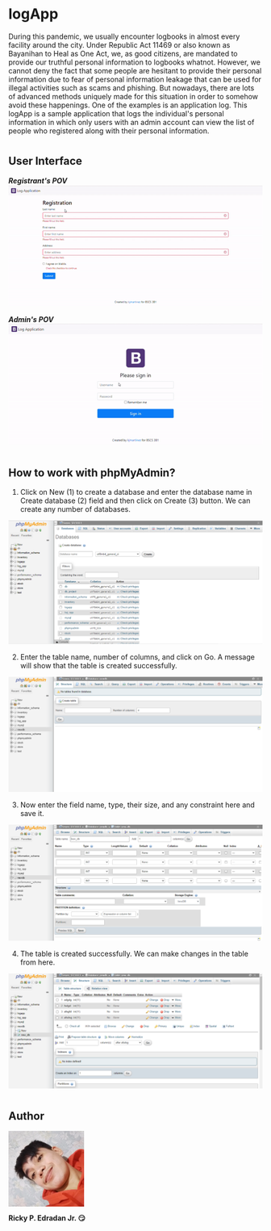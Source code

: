 # **logApp**
During this pandemic, we usually encounter logbooks in almost every facility around the city. Under Republic Act 11469 or also known as Bayanihan to Heal as One Act, we, as good citizens, are mandated to provide our truthful personal information to logbooks whatnot. However, we cannot deny the fact that some people are hesitant to provide their personal information due to fear of personal information leakage that can be used for illegal activities such as scams and phishing. But nowadays, there are lots of advanced methods uniquely made for this situation in order to somehow avoid these happenings. One of the examples is an application log. This logApp is a sample application that logs the individual's personal information in which only users with an admin account can view the list of people who registered along with their personal information. 
# 
## **User Interface**
***Registrant's POV***
<br/>
<img src="pics/1.gif">

***Admin's POV***
<br/>
<img src="pics/2.gif">
<br/>

#
## **How to work with phpMyAdmin?**
1. Click on New (1) to create a database and enter the database name in Create database (2) field and then click on Create (3) button. We can create any number of databases. 
<img src="pics/1.1.png">

2. Enter the table name, number of columns, and click on Go. A message will show that the table is created successfully.
<img src="pics/1.2.png">

3. Now enter the field name, type, their size, and any constraint here and save it.
<img src="pics/1.3.png">

4. The table is created successfully. We can make changes in the table from here.
<img src="pics/1.4.png">

#

## **Author**
<img src="pics/mee.png" height="150" width= "150" align="center"> 

 **Ricky P. Edradan Jr. :smirk:**











